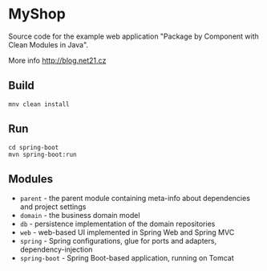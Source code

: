 # MyShop

Source code for the example web application "Package by Component with Clean Modules in Java".

More info http://blog.net21.cz

## Build
```
mnv clean install
```

## Run
```
cd spring-boot
mvn spring-boot:run
```

## Modules

- `parent`      - the parent module containing meta-info about dependencies and project settings
- `domain`      - the business domain model
- `db`          - persistence implementation of the domain repositories
- `web`         - web-based UI implemented in Spring Web and Spring MVC
- `spring`      - Spring configurations, glue for ports and adapters, dependency-injection
- `spring-boot` - Spring Boot-based application, running on Tomcat 